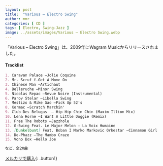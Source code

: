 ```yaml
---
layout: post
title:  "Various – Electro Swing"
author: mmr
categories: [ CD ]
tags: [ Electro, Swing-Jazz ]
image: ../assets/images/Various – Electro Swing.webp
---
```


「Various – Electro Swing」は、2009年にWagram Musicからリリースされました。

#### Tracklist
```md
1. Caravan Palace –Jolie Coquine
2. Mr. Scruf f–Get A Move On
3. Chinese Man –Artichaut
4. Belleruche –Minor Swing
5. Nicolas Repac –Revue Noire (Instrumental)
6. Parov Stelar –Libella Swing
7. Mestizo & Mike Gao –Pick Up 52's
8. Kormac –Scratch Marchin'
9. Club Des Belugas  – Hip Hip Chin Chin (Maxim Illion Mix)
10. Lena Horne –I Want A Little Doggie (Remix)
11. Free The Robots –Jazzhole
12. G-Swing Feat. Le Major Melon – La Voix Humaine
13. [Dunkelbunt] Feat. Boban I Marko Markovic Orkestar –Cinnamon Girl
14. De-Phazz –The Mambo Craze
15. Vono Box –Hello Joe

など、全20曲
```

[メルカリで購入](https://jp.mercari.com/item/m97133346644?afid=6142608987){: .button1}

